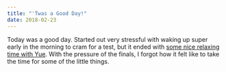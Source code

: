 ```yaml
---
title: "'Twas a Good Day!"
date: 2018-02-23
---
```

Today was a good day. Started out very stressful with waking up super early in the morning to cram for a test, but it ended with [some nice relaxing time with Yue](https://media.giphy.com/media/5CGHc2q51s3AI/giphy.gif). With the pressure of the finals, I forgot how it felt like to take the time for some of the little things.

